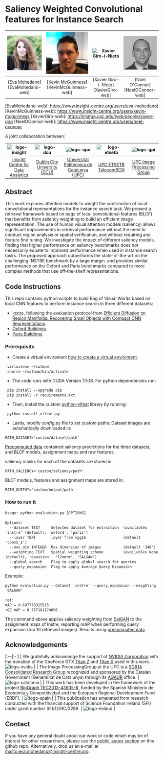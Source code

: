 # Saliency Weighted Convolutional features for Instance Search




| ![Eva Mohedano][EvaMohedano-photo] |  ![Kevin McGuinness][KevinMcGuinness-photo] |  ![Xavier Giro-i-Nieto][XavierGiro-photo] | ![Noel O'Connor][NoelOConnor-photo]  | 
|:-:|:-:|:-:|:-:|
| [Eva Mohedano][EvaMohedano-web]  |  [Kevin McGuinness][KevinMcGuinness-web]   | [Xavier Giro-i-Nieto][XavierGiro-web]   | [Noel O'Connor][NoelOConnor-web]   | 
[EvaMohedano-web]: https://www.insight-centre.org/users/eva-mohedano)
[KevinMcGuinness-web]: https://www.insight-centre.org/users/kevin-mcguinness
[XavierGiro-web]: https://imatge.upc.edu/web/people/xavier-giro
[NoelOConnor-web]: https://www.insight-centre.org/users/noel-oconnor


[EvaMohedano-photo]: https://raw.githubusercontent.com/imatge-upc/retrieval-2016-lostobject/master/authors/Eva.jpg?token=AKsMd4iuttxHH44mYL3mPpJEtSvXVXF8ks5Xe-AWwA%3D%3D "Eva Mohedano" 
[KevinMcGuinness-photo]: https://raw.githubusercontent.com/imatge-upc/retrieval-2016-lostobject/master/authors/Kevin.jpg?token=AKsMd4VU31T7Bh8CztufWEWNudazbB_Uks5Xe-AxwA%3D%3D "Kevin McGuinness"
[XavierGiro-photo]: https://raw.githubusercontent.com/evamohe/BoW_CNN_InstanceSearch/master/authors/giro.jpg?token=AHPpwDdVdPYfMIwMBgHbjK9pPMJva1GOks5X1vHIwA%3D%3D "Xavier Giro-i-Nieto"
[NoelOConnor-photo]: https://raw.githubusercontent.com/imatge-upc/retrieval-2016-lostobject/master/authors/Noel.jpg?token=AKsMdyemO5eJke9B9rqdRtA7otJscq1wks5Xe-BEwA%3D%3D "Noel O'Connor"

A joint collaboration between:

| ![logo-insight] | ![logo-dcu] | ![logo-upc] | ![logo-etsetb] | ![logo-gpi] | 
|:-:|:-:|:-:|:-:|:-:|
| [Insight Centre for Data Analytics][insight-web] | [Dublin City University (DCU)][dcu-web]  |[Universitat Politecnica de Catalunya (UPC)][upc-web]   | [UPC ETSETB TelecomBCN][etsetb-web]  | [UPC Image Processing Group][gpi-web] | 

[insight-web]: https://www.insight-centre.org/ 
[dcu-web]: http://www.dcu.ie/
[upc-web]: http://www.upc.edu/?set_language=en 
[etsetb-web]: https://www.etsetb.upc.edu/en/ 
[gpi-web]: https://imatge.upc.edu/web/ 


[logo-insight]: https://raw.githubusercontent.com/imatge-upc/saliency-2016-cvpr/master/logos/insight.jpg "Insight Centre for Data Analytics"
[logo-dcu]: https://raw.githubusercontent.com/imatge-upc/saliency-2016-cvpr/master/logos/dcu.png "Dublin City University"
[logo-upc]: https://raw.githubusercontent.com/imatge-upc/saliency-2016-cvpr/master/logos/upc.jpg "Universitat Politecnica de Catalunya"
[logo-etsetb]: https://raw.githubusercontent.com/imatge-upc/saliency-2016-cvpr/master/logos/etsetb.png "ETSETB TelecomBCN"
[logo-gpi]: https://raw.githubusercontent.com/imatge-upc/saliency-2016-cvpr/master/logos/gpi.png "UPC Image Processing Group"

## Abstract 
This work explores attention models to weight the contribution of local convolutional representations for the instance search task. We present a retrieval framework based on bags of local convolutional features (BLCF) that benefits from saliency weighting to build an efficient image representation. The use of human visual attention models (saliency) allows significant improvements in retrieval performance without the need to conduct region analysis or spatial verification, and without requiring any feature
fine tuning. We investigate the impact of different saliency models, finding that higher performance on saliency benchmarks does not necessarily equate to improved performance when used in instance search tasks. The proposed approach outperforms the state-of-the-art on the challenging INSTRE benchmark by a large margin, and provides similar performance on the Oxford and Paris benchmarks compared to more complex methods that use off-the-shelf representations.

## Code Instructions
This repo contains python scripts to build Bag of Visual Words based on local CNN features to perform instance search in three different datasets:

* [Instre](ftp://ftp.irisa.fr/local/texmex/corpus/instre/readme.htm), following the evaluation protocol from [Efficient Diffusion on Region Manifolds: Recovering Small Objects with Compact CNN Representations](http://people.rennes.inria.fr/Ahmet.Iscen/diffusion.html).
* [Oxford Buildings](http://www.robots.ox.ac.uk/~vgg/data/oxbuildings/).
* [Paris Buildings](http://www.robots.ox.ac.uk/~vgg/data/parisbuildings/).

### Prerequisits

* Create a virtual enviroment [how to create a virtual enviroment](http://docs.python-guide.org/en/latest/dev/virtualenvs/).
```
 virtualenv ~/salbow
 source ~/salbow/bin/activate
```
* The code runs with CUDA Version 7.5.18. For python dependencies run:
```
 pip install --upgrade pip
 pip install -r requirements.txt
```

* Then, install the custom [python-vlfeat]((https://github.com/dougalsutherland/vlfeat-ctypes)) library by running:
```
 python install_vlfeat.py
```
* Lastly, modify  *config.py* file to set custom paths:
Dataset images are automatically downloaded in:
```
PATH_DATASET='custom/dataset/path'
```
[Precomputed data](https://drive.google.com/drive/folders/18NmIcyEIJ8p9GO14rUB3n3wTnx8pezt_) contained saliency predictions for the three datasets, and BLCF models, assignment maps and raw features.

saliency masks for each of the datasets are stored in:
```
PATH_SALIENCY='custom/saliency/path'
```
BLCF models, features and assignment maps are stored in:
```
PATH_OUTPUT='custom/output/path'
````

### How to run it
```
Usage: python evaluation.py [OPTIONS]

Options:
  --dataset TEXT     Selected dataset for extraction  (availables 'instre' (default), 'oxford', 'paris')
  --layer TEXT       layer from vgg16                 (default 'conv5_1')
  --max_dim INTEGER  Max dimension of images          (default '340')
  --weighting TEXT   Spatial weighting scheme         (availables None (default), 'gaussian', 'l2norm', 'SALGAN')
  --global_search    Flag to apply global search for queries        
  --query_expansion  Flag to apply Average Query Expansion    
```
Example:
```
python evaluation.py --dataset 'instre' --query_expansion --weighting 'SALGAN'

ret:
mAP = 0.697773325515
+QE mAP = 0.757181174096
```
The command above applies saliency weighting from [SalGAN](https://imatge-upc.github.io/saliency-salgan-2017/)
to the assignment maps of Instre, reporting mAP when performing query expansion (top 10 retrieved images). Results using [precomputed data](https://drive.google.com/drive/folders/18NmIcyEIJ8p9GO14rUB3n3wTnx8pezt_).


## Acknowledgements

|:--|:-:|
|  We gratefully acknowledge the support of [NVIDIA Corporation](http://www.nvidia.com/content/global/global.php) with the donation of the GeoForce GTX [Titan Z](http://www.nvidia.com/gtx-700-graphics-cards/gtx-titan-z/) and [Titan X](http://www.geforce.com/hardware/desktop-gpus/geforce-gtx-titan-x) used in this work. |  ![logo-nvidia] |
|  The Image ProcessingGroup at the UPC is a [SGR14 Consolidated Research Group](https://imatge.upc.edu/web/projects/sgr14-image-and-video-processing-group) recognized and sponsored by the Catalan Government (Generalitat de Catalunya) through its [AGAUR](http://agaur.gencat.cat/en/inici/index.html) office. |  ![logo-catalonia] |
|  This work has been developed in the framework of the project [BigGraph TEC2013-43935-R](https://imatge.upc.edu/web/projects/biggraph-heterogeneous-information-and-graph-signal-processing-big-data-era-application), funded by the Spanish Ministerio de Economía y Competitividad and the European Regional Development Fund (ERDF).  | ![logo-spain] | 
|  This publication has emanated from research conducted with the financial support of Science Foundation Ireland (SFI) under grant number SFI/12/RC/2289. |  ![logo-ireland] |

[logo-nvidia]: https://raw.githubusercontent.com/imatge-upc/saliency-2016-cvpr/master/logos/nvidia.jpg "Logo of NVidia"
[logo-catalonia]: https://raw.githubusercontent.com/imatge-upc/saliency-2016-cvpr/master/logos/generalitat.jpg "Logo of Catalan government"
[logo-spain]: https://raw.githubusercontent.com/imatge-upc/saliency-2016-cvpr/master/logos/MEyC.png "Logo of Spanish government"
[logo-ireland]: https://raw.githubusercontent.com/imatge-upc/saliency-2016-cvpr/master/logos/sfi.png "Logo of Science Foundation Ireland"

## Contact

If you have any general doubt about our work or code which may be of interest for other researchers, please use the [public issues section](https://github.com/imatge-upc/salbow/issues) on this github repo. Alternatively, drop us an e-mail at <mailto:eva.mohedano@insight-centre.org>.

<!---
Javascript code to enable Google Analytics
-->

<script>
  (function(i,s,o,g,r,a,m){i['GoogleAnalyticsObject']=r;i[r]=i[r]||function(){
  (i[r].q=i[r].q||[]).push(arguments)},i[r].l=1*new Date();a=s.createElement(o),
  m=s.getElementsByTagName(o)[0];a.async=1;a.src=g;m.parentNode.insertBefore(a,m)
  })(window,document,'script','//www.google-analytics.com/analytics.js','ga');

  ga('create', 'UA-7678045-3', 'auto');
  ga('send', 'pageview');

</script>
